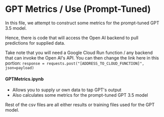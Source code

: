 
# GPT Metrics / Use (Prompt-Tuned)

In this file, we attempt to construct some metrics for the prompt-tuned GPT 3.5 model. 

Hence, there is code that will access the Open AI backend to pull predictions for supplied data. 

Take note that you will need a Google Cloud Run function / any backend that can invoke the Open AI's API. You can then change the link here in this portion:
`response = requests.post("[ADDRESS_TO_CLOUD_FUNCTION]", json=payload)`

#### GPTMetrics.ipynb
- Allows you to supply ur own data to tap GPT's output
- Also calculates some metrics for the prompt-tuned GPT 3.5 model

Rest of the csv files are all either results or training files used for the GPT model.

